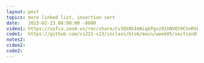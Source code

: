 ```yaml
---
layout: post
topics: more linked list, insertion sort
date:   2023-02-23 08:00:00 -0800
video1: https://usfca.zoom.us/rec/share/Cv3QVAhImNiqkPgxz91hNVQt0CVvRSF2ZDnOxdbqwMvmF5jP6NN1KDqFlhhDGRtK.NzycAtZdazFS-mI2
code1:  https://github.com/cs221-s23/inclass/blob/main/week05/section01/
notes2: 
video2: 
code2:  
---
```

